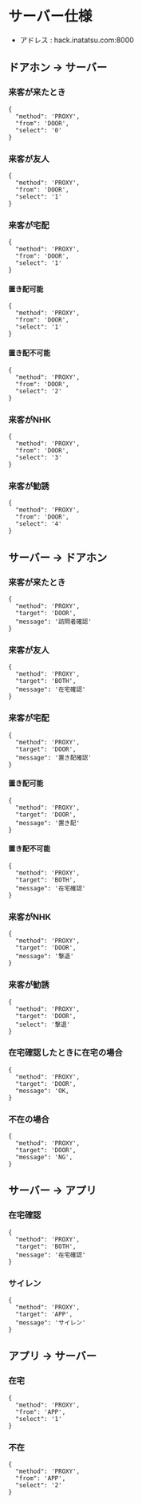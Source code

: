 # サーバー仕様
- アドレス : hack.inatatsu.com:8000
## ドアホン -> サーバー
### 来客が来たとき
```
{
  "method": 'PROXY',
  "from": 'DOOR',
  "select": '0'
}
```
### 来客が友人
```
{
  "method": 'PROXY',
  "from": 'DOOR',
  "select": '1'
}
```
### 来客が宅配
```
{
  "method": 'PROXY',
  "from": 'DOOR',
  "select": '1'
}
```
#### 置き配可能
```
{
  "method": 'PROXY',
  "from": 'DOOR',
  "select": '1'
}
```
#### 置き配不可能
```
{
  "method": 'PROXY',
  "from": 'DOOR',
  "select": '2'
}
```

### 来客がNHK
```
{
  "method": 'PROXY',
  "from": 'DOOR',
  "select": '3'
}
```

### 来客が勧誘
```
{
  "method": 'PROXY',
  "from": 'DOOR',
  "select": '4'
}
```

## サーバー -> ドアホン
### 来客が来たとき
```
{
  "method": 'PROXY',
  "target": 'DOOR',
  "message": '訪問者確認'
}
```
### 来客が友人
```
{
  "method": 'PROXY',
  "target": 'BOTH',
  "message": '在宅確認'
}
```
### 来客が宅配
```
{
  "method": 'PROXY',
  "target": 'DOOR',
  "message": '置き配確認'
}
```
#### 置き配可能
```
{
  "method": 'PROXY',
  "target": 'DOOR',
  "message": '置き配'
}
```
#### 置き配不可能
```
{
  "method": 'PROXY',
  "target": 'BOTH',
  "message": '在宅確認'
}
```

### 来客がNHK
```
{
  "method": 'PROXY',
  "target": 'DOOR',
  "message": '撃退'
}
```

### 来客が勧誘
```
{
  "method": 'PROXY',
  "target": 'DOOR',
  "select": '撃退'
}
```

### 在宅確認したときに在宅の場合
```
{
  "method": 'PROXY',
  "target": 'DOOR',
  "message": 'OK,
}
```

### 不在の場合
```
{
  "method": 'PROXY',
  "target": 'DOOR',
  "message": 'NG',
}
```

## サーバー -> アプリ

### 在宅確認
```
{
  "method": 'PROXY',
  "target": 'BOTH',
  "message": '在宅確認'
}
```
### サイレン
```
{
  "method": 'PROXY',
  "target": 'APP',
  "message": 'サイレン'
}
```

## アプリ -> サーバー

### 在宅
```
{
  "method": 'PROXY',
  "from": 'APP',
  "select": '1'
}
```
### 不在
```
{
  "method": 'PROXY',
  "from": 'APP',
  "select": '2'
}
```